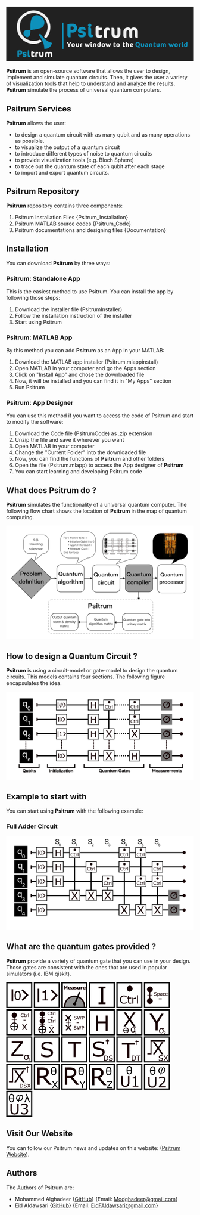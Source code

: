 ![Image](Documentation/Psitrum_Header.jpeg)


**Psitrum** is an open-source software that allows the user to design, implement and simulate quantum circuits. Then, it gives the user a variety of visualization tools that help to understand and analyze the results. **Psitrum** simulate the process of universal quantum computers. 


## Psitrum Services
**Psitrum** allows the user:
- to design a quantum circuit with as many qubit and as many operations as possible.
- to visualize the output of a quantum circuit
- to introduce different types of noise to quantum circuits
- to provide visualization tools (e.g. Bloch Sphere)
- to trace out the quantum state of each qubit after each stage
- to import and export quantum circuits.

## Psitrum Repository

**Psitrum** repository contains three components:
1. Psitrum Installation Files {Psitrum_Installation}
2. Psitrum MATLAB source codes {Psitrum_Code}
3. Psitrum documentations and designing files {Documentation}

## Installation
You can download **Psitrum** by three ways:
### Psitrum: Standalone App
This is the easiest method to use Psitrum. You can install the app by following those steps:
1. Download the installer file (PsitrumInstaller)
2. Follow the installation instruction of the installer
3. Start using Psitrum

### **Psitrum**: MATLAB App
By this method you can add **Psitrum** as an App in your MATLAB:
1. Download the MATLAB app installer (Psitrum.mlappinstall)
2. Open MATLAB in your computer and go the Apps section
3. Click on "Install App" and chose the downloaded file
4. Now, it will be installed and you can find it in "My Apps" section
5. Run Psitrum

### Psitrum: App Designer
You can use this method if you want to access the code of Psitrum and start to modify the software:
1. Download the Code file (PsitrumCode) as .zip extension
2. Unzip the file and save it wherever you want
3. Open MATLAB in your computer
4. Change the "Current Folder" into the downloaded file
5. Now, you can find the functions of **Psitrum** and other folders 
6. Open the file (Psitrum.mlapp) to access the App designer of **Psitrum**
7. You can start learning and developing Psitrum code

## What does Psitrum do ?
**Psitrum** simulates the functionality of a universal quantum computer. The following flow chart shows the location of **Psitrum** in the map of quantum computing.

![Image](Documentation/Quantumsimulatorflowchart.jpeg)

## How to design a Quantum Circuit ?
**Psitrum** is using a circuit-model or gate-model to design the quantum circuits. This models contains four sections. 
The following figure encapsulates the idea.

![Image](Documentation/Circuitmodelexample.jpeg)

## Example to start with
You can start using **Psitrum** with the following example:

### Full Adder Circuit
![Image](Documentation/FullAdder.jpeg)

## What are the quantum gates provided ?
**Psitrum** provide a variety of quantum gate that you can use in your design. Those gates are consistent with the ones that are used in popular simulators (i.e. IBM qiskit).

<img src="Documentation/Gates/0.jpeg" alt="drawing" style="width:70px;"/>  <img src="Documentation/Gates/1.jpeg" alt="drawing" style="width:70px;"/>  <img src="Documentation/Gates/Measure.jpeg" alt="drawing" style="width:70px;"/>  <img src="Documentation/Gates/I.jpeg" alt="drawing" style="width:70px;"/>  <img src="Documentation/Gates/Ctrl.jpeg" alt="drawing" style="width:70px;"/>  <img src="Documentation/Gates/Space.jpeg" alt="drawing" style="width:70px;"/>  <img src="Documentation/Gates/Cnot.jpeg" alt="drawing" style="width:70px;"/>  <img src="Documentation/Gates/TF.jpeg" alt="drawing" style="width:70px;"/>  <img src="Documentation/Gates/Swp.jpeg" alt="drawing" style="width:70px;"/>  <img src="Documentation/Gates/H.jpeg" alt="drawing" style="width:70px;"/>  <img src="Documentation/Gates/X.jpeg" alt="drawing" style="width:70px;"/>  <img src="Documentation/Gates/Y.jpeg" alt="drawing" style="width:70px;"/>  <img src="Documentation/Gates/Z.jpeg" alt="drawing" style="width:70px;"/>  <img src="Documentation/Gates/S.jpeg" alt="drawing" style="width:70px;"/>  <img src="Documentation/Gates/T.jpeg" alt="drawing" style="width:70px;"/>  <img src="Documentation/Gates/DS.jpeg" alt="drawing" style="width:70px;"/>  <img src="Documentation/Gates/DT.jpeg" alt="drawing" style="width:70px;"/>  <img src="Documentation/Gates/SX.jpeg" alt="drawing" style="width:70px;"/>  <img src="Documentation/Gates/DSX.jpeg" alt="drawing" style="width:70px;"/>  <img src="Documentation/Gates/RX.jpeg" alt="drawing" style="width:70px;"/>  <img src="Documentation/Gates/RY.jpeg" alt="drawing" style="width:70px;"/>  <img src="Documentation/Gates/RZ.jpeg" alt="drawing" style="width:70px;"/>  <img src="Documentation/Gates/U1.jpeg" alt="drawing" style="width:70px;"/>  <img src="Documentation/Gates/U2.jpeg" alt="drawing" style="width:70px;"/>  <img src="Documentation/Gates/U3.jpeg" alt="drawing" style="width:70px;"/>

## Visit Our Website

You can follow our Psitrum news and updates on this website: ([Psitrum Website](https://github.com/MoGhadeer/Psitrum.git)).

## Authors

The Authors of Psitrum are:
- Mohammed Alghadeer {[GitHub](https://github.com/MoGhadeer)} {Email: Modghadeer@gmail.com}
- Eid Aldawsari {[GitHub](https://github.com/EidFAldawsari)} {Email: EidFAldawsari@gmail.com}
